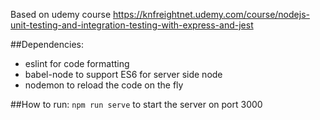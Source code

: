 Based on udemy course
https://knfreightnet.udemy.com/course/nodejs-unit-testing-and-integration-testing-with-express-and-jest

##Dependencies:

- eslint for code formatting
- babel-node to support ES6 for server side node
- nodemon to reload the code on the fly

##How to run:
`npm run serve` to start the server on port 3000

